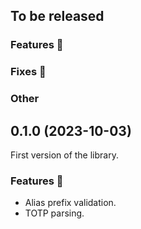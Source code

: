 ## To be released

### Features :tada:

### Fixes :bug:

### Other

## 0.1.0 (2023-10-03)

First version of the library.

### Features :tada:

- Alias prefix validation.
- TOTP parsing.
